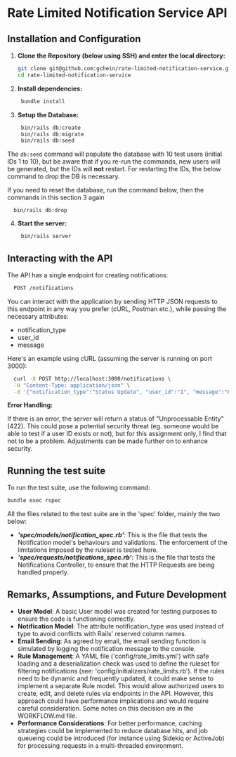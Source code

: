 # Rate Limited Notification Service API

## Installation and Configuration

1. **Clone the Repository (below using SSH) and enter the local directory:**
   ```sh
   git clone git@github.com:gchein/rate-limited-notification-service.git
   cd rate-limited-notification-service
   ```

2. **Install dependencies:**
   ```sh
    bundle install
    ```

3. **Setup the Database:**
   ```sh
    bin/rails db:create
    bin/rails db:migrate
    bin/rails db:seed
    ```

The `db:seed` command will populate the database with 10 test users (initial IDs 1 to 10), but be aware that if you re-run the commands, new users will be generated, but the IDs will **not** restart. For restarting the IDs, the below command to drop the DB is necessary.

If you need to reset the database, run the command below, then the commands in this section 3 again
```
  bin/rails db:drop
```

4. **Start the server:**
   ```sh
    bin/rails server
    ```

## Interacting with the API

The API has a single endpoint for creating notifications:
```sh
  POST /notifications
  ```

You can interact with the application by sending HTTP JSON requests to this endpoint in any way you prefer (cURL, Postman etc.), while passing the necessary attributes:
 - notification_type
 - user_id
 - message

Here's an example using cURL (assuming the server is running on port 3000):

```sh
  curl -X POST http://localhost:3000/notifications \
  -H "Content-Type: application/json" \
  -d '{"notification_type":"Status Update", "user_id":"1", "message":"Print message if successful"}'
  ```

**Error Handling:**

If there is an error, the server will return a status of "Unprocessable Entity" (422). This could pose a potential security threat (eg. someone would be able to test if a user ID exists or not), but for this assignment only, I find that not to be a problem. Adjustments can be made further on to enhance security.


## Running the test suite

To run the test suite, use the following command:
  ```sh
bundle exec rspec
  ```

All the files related to the test suite are in the 'spec' folder, mainly the two below:
 - ***'spec/models/notification_spec.rb'***: This is the file that tests the Notification model's behaviours and validations. The enforcement of the limitations imposed by the ruleset is tested here.
 - ***'spec/requests/notifications_spec.rb'***: This is the file that tests the Notifications Controller, to ensure that the HTTP Requests are being handled properly.

## Remarks, Assumptions, and Future Development
 - **User Model**: A basic User model was created for testing purposes to ensure the code is functioning correctly.
- **Notification Model**: The attribute notification_type was used instead of type to avoid conflicts with Rails' reserved column names.
- **Email Sending**: As agreed by email, the email sending function is simulated by logging the notification message to the console.
- **Rule Management**: A YAML file ('config/rate_limits.yml') with safe loading and a deserialization check was used to define the ruleset for filtering notifications (see: 'config/initializers/rate_limits.rb'). If the rules need to be dynamic and frequently updated, it could make sense to implement a separate Rule model. This would allow authorized users to create, edit, and delete rules via endpoints in the API. However, this approach could have performance implications and would require careful consideration. Some notes on this decision are in the WORKFLOW.md file.
- **Performance Considerations**: For better performance, caching strategies could be implemented to reduce database hits, and job queueing could be introduced (for instance using Sidekiq or ActiveJob) for processing requests in a multi-threaded environment.
